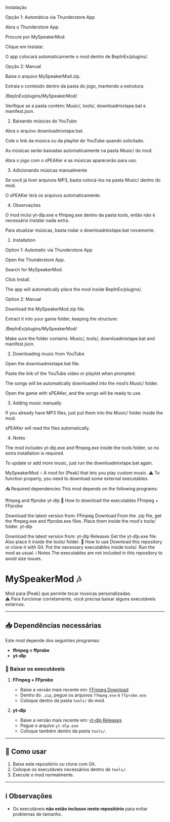 Instalação

Opção 1: Automática via Thunderstore App

Abra o Thunderstore App.

Procure por MySpeakerMod.

Clique em Instalar.

O app colocará automaticamente o mod dentro de BepInEx/plugins/.

Opção 2: Manual

Baixe o arquivo MySpeakerMod.zip.

Extraia o conteúdo dentro da pasta do jogo, mantendo a estrutura:

<Seu Jogo>/BepInEx/plugins/MySpeakerMod/


Verifique se a pasta contém: Music/, tools/, downloadmixtape.bat e manifest.json.

2. Baixando músicas do YouTube

Abra o arquivo downloadmixtape.bat.

Cole o link da música ou da playlist do YouTube quando solicitado.

As músicas serão baixadas automaticamente na pasta Music/ do mod.

Abra o jogo com o sPEAKer e as músicas aparecerão para uso.

3. Adicionando músicas manualmente

Se você já tiver arquivos MP3, basta colocá-los na pasta Music/ dentro do mod.

O sPEAKer lerá os arquivos automaticamente.

4. Observações

O mod inclui yt-dlp.exe e ffmpeg.exe dentro da pasta tools, então não é necessário instalar nada extra.

Para atualizar músicas, basta rodar o downloadmixtape.bat novamente.





1. Installation

Option 1: Automatic via Thunderstore App

Open the Thunderstore App.

Search for MySpeakerMod.

Click Install.

The app will automatically place the mod inside BepInEx/plugins/.

Option 2: Manual

Download the MySpeakerMod.zip file.

Extract it into your game folder, keeping the structure:

<Your Game>/BepInEx/plugins/MySpeakerMod/


Make sure the folder contains: Music/, tools/, downloadmixtape.bat and manifest.json.

2. Downloading music from YouTube

Open the downloadmixtape.bat file.

Paste the link of the YouTube video or playlist when prompted.

The songs will be automatically downloaded into the mod’s Music/ folder.

Open the game with sPEAKer, and the songs will be ready to use.

3. Adding music manually

If you already have MP3 files, just put them into the Music/ folder inside the mod.

sPEAKer will read the files automatically.

4. Notes

The mod includes yt-dlp.exe and ffmpeg.exe inside the tools folder, so no extra installation is required.

To update or add more music, just run the downloadmixtape.bat again.

MySpeakerMod 🎶
A mod for [Peak] that lets you play custom music.
⚠️ To function properly, you need to download some external executables.

📥 Required dependencies
This mod depends on the following programs:

ffmpeg and ffprobe
yt-dlp
🔹 How to download the executables
FFmpeg + FFprobe

Download the latest version from: FFmpeg Download
From the .zip file, get the ffmpeg.exe and ffprobe.exe files.
Place them inside the mod's tools/ folder.
yt-dlp

Download the latest version from: yt-dlp Releases
Get the yt-dlp.exe file.
Also place it inside the tools/ folder.
🚀 How to use
Download this repository or clone it with Git.
Put the necessary executables inside tools/.
Run the mod as usual.
ℹ️ Notes
The executables are not included in this repository to avoid size issues.

# MySpeakerMod 🎶

Mod para [Peak] que permite tocar músicas personalizadas.  
⚠️ Para funcionar corretamente, você precisa baixar alguns executáveis externos.

---

## 📥 Dependências necessárias

Este mod depende dos seguintes programas:

- **ffmpeg** e **ffprobe**
- **yt-dlp**

### 🔹 Baixar os executáveis

1. **FFmpeg + FFprobe**
   - Baixe a versão mais recente em: [FFmpeg Download](https://www.gyan.dev/ffmpeg/builds/)  
   - Dentro do `.zip`, pegue os arquivos `ffmpeg.exe` e `ffprobe.exe`  
   - Coloque dentro da pasta `tools/` do mod.

2. **yt-dlp**
   - Baixe a versão mais recente em: [yt-dlp Releases](https://github.com/yt-dlp/yt-dlp/releases)  
   - Pegue o arquivo `yt-dlp.exe`  
   - Coloque também dentro da pasta `tools/`.

---

## 🚀 Como usar

1. Baixe este repositório ou clone com Git.
2. Coloque os executáveis necessários dentro de `tools/`.
3. Execute o mod normalmente.

---

## ℹ️ Observações

- Os executáveis **não estão inclusos neste repositório** para evitar problemas de tamanho.  
